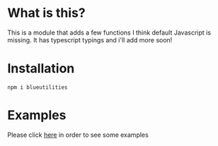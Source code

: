 # What is this?

This is a module that adds a few functions I think default Javascript is missing. It has typescript typings and i'll add more soon!

# Installation

`npm i blueutilities`

# Examples

Please click [here](docs/examples.md) in order to see some examples
